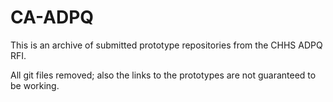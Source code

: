 # CA-ADPQ
This is an archive of submitted prototype repositories from the CHHS ADPQ RFI. 

All git files removed; also the links to the prototypes are not guaranteed to be working.
